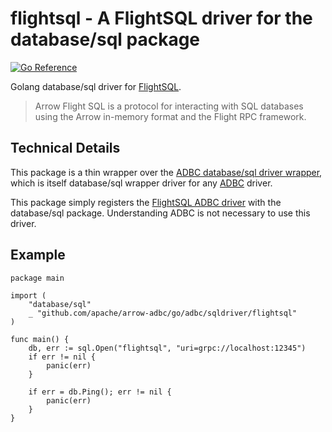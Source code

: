 <!---
  Licensed to the Apache Software Foundation (ASF) under one
  or more contributor license agreements.  See the NOTICE file
  distributed with this work for additional information
  regarding copyright ownership.  The ASF licenses this file
  to you under the Apache License, Version 2.0 (the
  "License"); you may not use this file except in compliance
  with the License.  You may obtain a copy of the License at

    http://www.apache.org/licenses/LICENSE-2.0

  Unless required by applicable law or agreed to in writing,
  software distributed under the License is distributed on an
  "AS IS" BASIS, WITHOUT WARRANTIES OR CONDITIONS OF ANY
  KIND, either express or implied.  See the License for the
  specific language governing permissions and limitations
  under the License.
-->

# flightsql - A FlightSQL driver for the database/sql package

[![Go Reference](https://pkg.go.dev/badge/github.com/apache/arrow-adbc/go/adbc/sqldriver/flightsql.svg)](https://pkg.go.dev/github.com/apache/arrow-adbc/go/adbc/sqldriver/flightsql)

Golang database/sql driver for [FlightSQL](https://arrow.apache.org/docs/format/FlightSql.html).

> Arrow Flight SQL is a protocol for interacting with SQL databases using
> the Arrow in-memory format and the Flight RPC framework.

## Technical Details

This package is a thin wrapper over the
[ADBC database/sql driver wrapper](https://pkg.go.dev/github.com/apache/arrow-adbc/go/adbc/sqldriver),
which is itself database/sql wrapper driver for any
[ADBC](https://arrow.apache.org/docs/format/ADBC.html) driver.

This package simply registers the
[FlightSQL ADBC driver](https://pkg.go.dev/github.com/apache/arrow-adbc/go/adbc/driver/flightsql)
with the database/sql package.
Understanding ADBC is not necessary to use this driver.

## Example

```golang
package main

import (
	"database/sql"
	_ "github.com/apache/arrow-adbc/go/adbc/sqldriver/flightsql"
)

func main() {
	db, err := sql.Open("flightsql", "uri=grpc://localhost:12345")
	if err != nil {
		panic(err)
	}

	if err = db.Ping(); err != nil {
		panic(err)
	}
}
```
